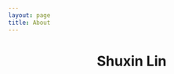 ```yaml
---
layout: page
title: About
---
```


<style>
	h1{ text-align: center; }
	h1:first-child{ display: none }
</style>

# Shuxin Lin